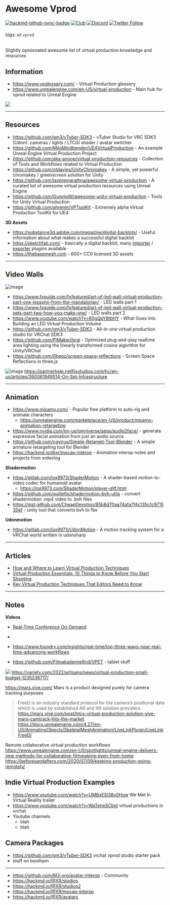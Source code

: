# Awesome Vprod

[![hackmd-github-sync-badge](https://hackmd.io/pjH4ieqeRLy2qettG6MjdQ/badge)](https://hackmd.io/pjH4ieqeRLy2qettG6MjdQ)
[![Club](https://img.shields.io/badge/project%20type-club-ff69b4)](https://project-types.github.io/#club)
[![Discord](https://img.shields.io/discord/770382203782692945?label=Discord&logo=Discord)](https://discord.gg/m3org)
[![Twitter Follow](https://img.shields.io/twitter/follow/m3org)](https://twitter.com/m3org)

###### tags: `m3` `vprod`

Slightly opinionated awesome list of virtual production knowledge and resources




## Information

- https://www.vpglossary.com/ - Virtual Production glossery
- https://www.unrealengine.com/en-US/virtual-production - Main hub for vprod related to Unreal Engine

![](https://i.imgur.com/phfCYOu.png)




---

## Resources

- https://github.com/gm3/vTuber-SDK3 - vTuber Studio for VRC SDK3 (Udon): cameras / lights / LTCGI shader / avatar switcher
- https://github.com/MiloMindbender/UE4VirtualProduction - An example Unreal Engine Virtual Production Project
- https://github.com/aka-anoop/virtual-production-resources - Collection of Tools and Workflows related to Virtual Production
- https://github.com/otdavies/UnityChromakey - A simple, yet powerful chromakey / greenscreen solution for Unity
- https://github.com/lazpremarathna/awesome-virtual-production - A curated list of awesome virtual production resources using Unreal Engine
- https://github.com/GuismoW/awesome-unity-virtual-production - Tools for Unity Virtual Production
- https://github.com/ahrenm/VPToolKit - Extremely alpha Virtual Production ToolKit for UE4

**3D Assets**

- https://substance3d.adobe.com/magazine/digital-backlots/ - Useful information about what makes a successful digital backlot
- https://sketchfab.com/ - basically a digital backlot, many [importer](https://sketchfab.com/importers) / [exporter](https://sketchfab.com/exporters) plugins available
- https://thebasemesh.com - 600+ CC0 licensed 3D assets

---

## Video Walls

![image](https://user-images.githubusercontent.com/32600939/189693826-419a2646-5ad5-4bbb-a05a-f04452e3cf83.png)


- https://www.fxguide.com/fxfeatured/art-of-led-wall-virtual-production-part-one-lessons-from-the-mandalorian/ - LED walls part 1
- https://www.fxguide.com/fxfeatured/art-of-led-wall-virtual-production-sets-part-two-how-you-make-one/ - LED walls part 2
- https://www.youtube.com/watch?v=60gQpY8tbHY - What Goes into Building an LED Virtual Production Volume
- https://github.com/gm3/vTuber-SDK3 - All-in-one virtual production studio for VRChat SDK3
- https://github.com/PiMaker/ltcgi - Optimized plug-and-play realtime area lighting using the linearly transformed cosine algorithm for Unity/VRChat
- https://github.com/0beqz/screen-space-reflections - Screen Space Reflections in three.js

![image](https://user-images.githubusercontent.com/32600939/189693315-6a7914e7-6ed5-4bed-9919-1bf4e3c790d8.png)
https://partnerhelp.netflixstudios.com/hc/en-us/articles/360061949514-On-Set-Infrastructure


---

## Animation

- https://www.mixamo.com/ - Popular free platform to auto-rig and animate characters
    - https://unrealengine.com/marketplace/en-US/product/mixamo-animation-retargeting
- https://www.nvidia.com/en-us/omniverse/apps/audio2face/ - generate expressive facial animation from just an audio source
- https://github.com/cgvirus/Simple-Retarget-Tool-Blender - A simple armature retargeting tool for Blender
- https://hackmd.io/@xr/mocap-interop - Animation interop notes and projects from xrdevlog

**Shadermotion**

- https://gitlab.com/lox9973/ShaderMotion - A shader-based motion-to-video codec for humanoid avatar
  - https://lox9973.com/ShaderMotion/player-gltf.html
- https://github.com/guillefix/shadermotion-bvh-utils - convert shadermotion .mp4 video to .bvh files
- https://gist.github.com/CheapDevotion/85b8d70aa74afa7f4c135c1c971530ef - unity tool that converts bvh to fbx

**Udonmotion**

- https://gitlab.com/lox9973/UdonMotion - A motion tracking system for a VRChat world written in udonsharp


---

## Articles

- [How and Where to Learn Virtual Production Techniques](https://blog.frame.io/2022/07/14/how-and-where-to-learn-virtual-production-techniques/)
- [Virtual Production Essentials: 10 Things to Know Before You Start Shooting](https://blog.frame.io/2021/09/07/10-things-to-know-about-virtual-production/)
- [Key Virtual Production Techniques That Editors Need to Know](https://blog.frame.io/2022/05/12/key-virtual-production-techniques-that-editors-need-to-know/)

---

## Notes

**Videos**
- [Real-Time Conference On-Demand](https://realtimeconference.com/videos/)
- 


- https://www.foundry.com/insights/real-time/top-three-ways-near-real-time-advancing-workflows
- https://github.com/FilmakademieRnd/VPET - tablet stuff


![](https://i.imgur.com/yQicCqe.png)
https://variety.com/2022/artisans/news/virtual-production-small-budget-1235236717/


https://mars.vive.com/
Mars is a product designed purely for camera tracking purposes

> FreeD is an industry standard protocol for the camera’s positional data which is used by established AR and XR solution providers.
https://mars.vive.com/post/htcs-virtual-production-solution-vive-mars-camtrack-hits-the-market
https://docs.unrealengine.com/4.27/en-US/AnimatingObjects/SkeletalMeshAnimation/LiveLinkPlugin/LiveLinkFreeD/


Remote collaborative virtual production workflows
https://www.unrealengine.com/en-US/spotlights/unreal-engine-delivers-new-methods-for-collaborative-filmmaking-even-from-home
https://beforesandafters.com/2020/07/09/keeping-production-going-remotely/


## Indie Virtual Production Examples


- https://www.youtube.com/watch?v=UMBxESl38o0How We Met In Virtual Reality trailer
- https://www.youtube.com/watch?v=WaTeheSCbgI virtual productions in vrchat
- Youtube channels
    - blah
    - blah

## Camera Packages

- https://github.com/gm3/vTuber-SDK3 vrchat vprod studio starter pack
- stuff on boothpm



---


- https://github.com/M3-org/avatar-interop - Community
- https://hackmd.io/@XR/studios
- https://hackmd.io/@XR/studios2
- https://hackmd.io/@XR/mocap-interop
- https://hackmd.io/@XR/avatars

